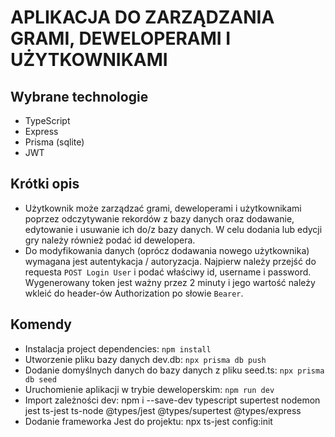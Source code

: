 # APLIKACJA DO ZARZĄDZANIA GRAMI, DEWELOPERAMI I UŻYTKOWNIKAMI

## Wybrane technologie
- TypeScript
- Express
- Prisma (sqlite)
- JWT

## Krótki opis
- Użytkownik może zarządzać grami, deweloperami i użytkownikami poprzez odczytywanie rekordów z bazy danych oraz dodawanie, edytowanie i usuwanie ich do/z bazy danych. W celu dodania lub edycji gry należy również podać id dewelopera.
- Do modyfikowania danych (oprócz dodawania nowego użytkownika) wymagana jest autentykacja / autoryzacja. Najpierw należy przejść do requesta `POST Login User` i podać właściwy id, username i password. Wygenerowany token jest ważny przez 2 minuty i jego wartość należy wkleić do header-ów Authorization po słowie `Bearer`. 

## Komendy
- Instalacja project dependencies: `npm install`
- Utworzenie pliku bazy danych dev.db: `npx prisma db push`
- Dodanie domyślnych danych do bazy danych z pliku seed.ts: `npx prisma db seed`
- Uruchomienie aplikacji w trybie deweloperskim: `npm run dev`
- Import zależności dev: npm i --save-dev typescript supertest nodemon jest ts-jest ts-node @types/jest @types/supertest @types/express
- Dodanie frameworka Jest do projektu: npx ts-jest config:init 
